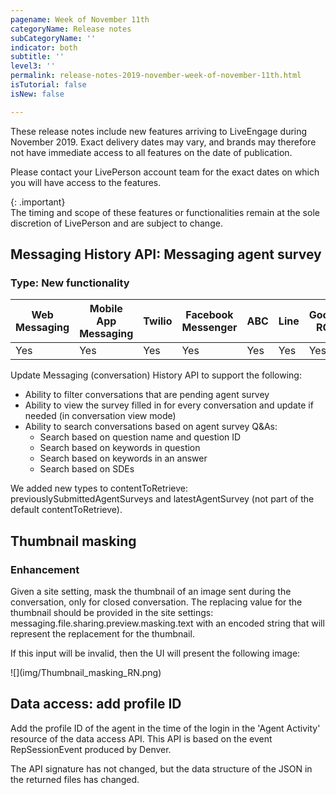 ```yaml
---
pagename: Week of November 11th
categoryName: Release notes
subCategoryName: ''
indicator: both
subtitle: ''
level3: ''
permalink: release-notes-2019-november-week-of-november-11th.html
isTutorial: false
isNew: false

---
```

These release notes include new features arriving to LiveEngage during November 2019. Exact delivery dates may vary, and brands may therefore not have immediate access to all features on the date of publication.

Please contact your LivePerson account team for the exact dates on which you will have access to the features.

{: .important}  
The timing and scope of these features or functionalities remain at the sole discretion of LivePerson and are subject to change.

## Messaging History API: Messaging agent survey

### Type: New functionality

<div class="tablecontainer">

<table class="releasenotes">

<thead>

<tr class="categoryrow">

<th>Web Messaging</th>

<th>Mobile App Messaging</th>

<th>Twilio</th>

<th>Facebook Messenger</th>

<th>ABC</th>

<th>Line</th>

<th>Google RCS</th>

<th>Google My Business</th>

<th>WhatsApp Business</th>

<th>CM</th>

<th>WeChat</th>

<th>Chat</th>

</tr>

</thead>

<tbody>

<tr>

<td>Yes</td>

<td>Yes</td>

<td>Yes</td>

<td>Yes</td>

<td>Yes</td>

<td>Yes</td>

<td>Yes</td>

<td>Yes</td>

<td>Yes</td>

<td>Yes</td>

<td>Yes</td>

<td>Yes</td>

</tr>

</tbody>

</table>

</div>

Update Messaging (conversation) History API to support the following:

* Ability to filter conversations that are pending agent survey
* Ability to view the survey filled in for every conversation and update if needed (in conversation view mode)
* Ability to search conversations based on agent survey Q&As:
  * Search based on question name and question ID
  * Search based on keywords in question
  * Search based on keywords in an answer
  * Search based on SDEs

We added new types to contentToRetrieve: previouslySubmittedAgentSurveys and latestAgentSurvey (not part of the default contentToRetrieve).

## Thumbnail masking

### Enhancement

Given a site setting, mask the thumbnail of an image sent during the conversation, only for closed conversation. The replacing value for the thumbnail should be provided in the site settings: messaging.file.sharing.preview.masking.text with an encoded string that will represent the replacement for the thumbnail.

If this input will be invalid, then the UI will present the following image:

!\[\](img/Thumbnail_masking_RN.png)

## Data access: add profile ID 

Add the profile ID of the agent in the time of the login in the 'Agent Activity' resource of the data access API. This API is based on the event RepSessionEvent produced by Denver.

The API signature has not changed, but the data structure of the JSON in the returned files has changed.
